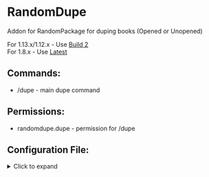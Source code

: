 # RandomDupe
Addon for RandomPackage for duping books (Opened or Unopened)

For 1.13.x/1.12.x - Use [Build 2](http://ci.puyodead1-development.me/job/RandomDupe/2/)<br>
For 1.8.x - Use [Latest](http://ci.puyodead1-development.me/job/RandomDupe/)

## Commands:
- /dupe - main dupe command

## Permissions:
- randomdupe.dupe - permission for /dupe

## Configuration File:
<details>
  <summary>Click to expand</summary>
  
```
messages:
  no permission: "&6&l(!) You don't have permission!"
  
settings:
  stack size: 64
```
</details>
